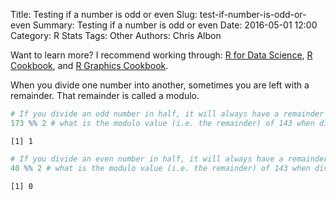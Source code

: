 Title: Testing if a number is odd or even
Slug: test-if-number-is-odd-or-even
Summary: Testing if a number is odd or even
Date: 2016-05-01 12:00
Category: R Stats
Tags: Other
Authors: Chris Albon

Want to learn more? I recommend working through: [R for Data Science](http://amzn.to/2myxnhi), [R Cookbook](http://amzn.to/2lF6hkb), and [R Graphics Cookbook](http://amzn.to/2m0fcPL).

When you divide one number into another, sometimes you are left with a remainder. That remainder is called a modulo.


```R
# If you divide an odd number in half, it will always have a remainder of 1.
173 %% 2 # what is the modulo value (i.e. the remainder) of 143 when divided by 2
```




    [1] 1




```R
# If you divide an even number in half, it will always have a remainder of 0.
40 %% 2 # what is the modulo value (i.e. the remainder) of 143 when divided by 2
```




    [1] 0
